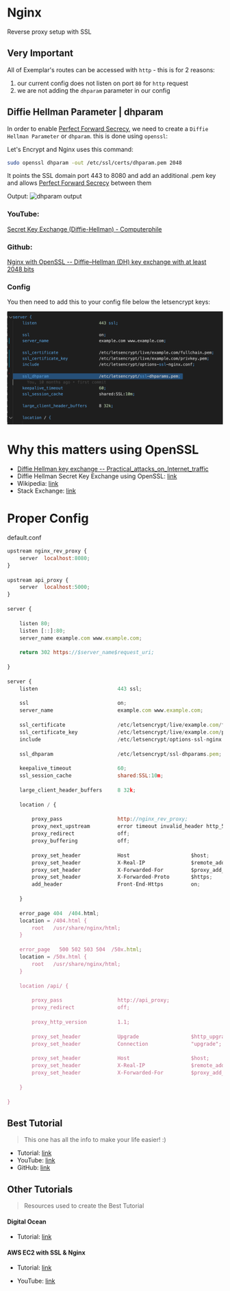 # Nginx
Reverse proxy setup with SSL

## Very Important
All of Exemplar's routes can be accessed with `http` - this is for 2 reasons:
1. our current config does not listen on port `80` for `http` request
2. we are not adding the `dhparam` parameter in our config

## Diffie Hellman Parameter | dhparam
In order to enable [Perfect Forward Secrecy](https://blog.ivanristic.com/2013/06/ssl-labs-deploying-forward-secrecy.html), we need to create a `Diffie Hellman Parameter` or `dhparam`. this is done using `openssl`:

Let's Encrypt and Nginx uses this command:

```bash
sudo openssl dhparam -out /etc/ssl/certs/dhparam.pem 2048
```
It points the SSL domain port 443 to 8080 and add an additional .pem key and allows [Perfect Forward Secrecy](https://blog.ivanristic.com/2013/06/ssl-labs-deploying-forward-secrecy.html) between them

Output: 
![dhparam output](https://miro.medium.com/max/1116/1*JcEZ4FNutITP5wUwU23YZQ.png)

### YouTube: 
[Secret Key Exchange (Diffie-Hellman) - Computerphile](https://www.youtube.com/watch?v=NmM9HA2MQGI)

### Github: 
[Nginx with OpenSSL -- Diffie–Hellman (DH) key exchange with at least 2048 bits](https://gist.github.com/yidas/3701601c86dfaac6bb16016a3786be9a)

### Config
You then need to add this to your config file below the letsencrypt keys:

![docs/assets/img/dhparam-nginx.png](../docs/assets/img/dhparam-nginx.png)

# Why this matters using OpenSSL
- [Diffie Hellman key exchange -- Practical_attacks_on_Internet_traffic](https://en.wikipedia.org/wiki/Diffie%E2%80%93Hellman_key_exchange#Practical_attacks_on_Internet_traffic)
- Diffie Hellman Secret Key Exchange using OpenSSL: [link](https://sandilands.info/sgordon/diffie-hellman-secret-key-exchange-with-openssl)
- Wikipedia: [link](https://en.wikipedia.org/wiki/Diffie%E2%80%93Hellman_key_exchange)
- Stack Exchange: [link](https://security.stackexchange.com/questions/94390/whats-the-purpose-of-dh-parameters)

# Proper Config

default.conf
```js
upstream nginx_rev_proxy {
    server  localhost:8080;
}

upstream api_proxy {
    server  localhost:5000;
}

server {

    listen 80;
    listen [::]:80; 
    server_name example.com www.example.com;  

    return 302 https://$server_name$request_uri;

}

server {
    listen                          443 ssl;

    ssl                             on;
    server_name                     example.com www.example.com;

    ssl_certificate                 /etc/letsencrypt/live/example.com/fullchain.pem;
    ssl_certificate_key             /etc/letsencrypt/live/example.com/privkey.pem;
    include                         /etc/letsencrypt/options-ssl-nginx.conf;

    ssl_dhparam                     /etc/letsencrypt/ssl-dhparams.pem;

    keepalive_timeout               60;
    ssl_session_cache               shared:SSL:10m;

    large_client_header_buffers     8 32k;

    location / {
        
        proxy_pass                  http://nginx_rev_proxy;
        proxy_next_upstream         error timeout invalid_header http_500 http_502 http_504;
        proxy_redirect              off;
        proxy_buffering             off;

        proxy_set_header            Host                    $host;
        proxy_set_header            X-Real-IP               $remote_addr;
        proxy_set_header            X-Forwarded-For         $proxy_add_x_forwarded_for;
        proxy_set_header            X-Forwarded-Proto       $https;
        add_header                  Front-End-Https         on;

    }

    error_page 404  /404.html;
    location = /404.html {
        root   /usr/share/nginx/html;
    }

    error_page   500 502 503 504  /50x.html;
    location = /50x.html {
        root   /usr/share/nginx/html;
    }

    location /api/ {

        proxy_pass                  http://api_proxy;
        proxy_redirect              off;

        proxy_http_version          1.1;

        proxy_set_header            Upgrade                 $http_upgrade;
        proxy_set_header            Connection              "upgrade";

        proxy_set_header            Host                    $host;
        proxy_set_header            X-Real-IP               $remote_addr;
        proxy_set_header            X-Forwarded-For         $proxy_add_x_forwarded_for;

    }

}
```



## Best Tutorial
> This one has all the info to make your life easier! :)
- Tutorial: [link]()
- YouTube: [link]()
- GitHub: [link]()

## Other Tutorials
> Resources used to create the Best Tutorial
#### Digital Ocean
- Tutorial: [link]()


#### AWS EC2 with SSL & Nginx
- Tutorial: [link](https://medium.com/@Keithweaver_/setting-up-mern-stack-on-aws-ec2-6dc599be4737)

- YouTube: [link](https://youtu.be/GKIIL743Gjo?t=93)